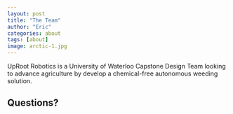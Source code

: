 ```yaml
---
layout: post
title: "The Team"
author: "Eric"
categories: about
tags: [about]
image: arctic-1.jpg
---
```

UpRoot Robotics is a University of Waterloo Capstone Design Team looking to advance agriculture by develop a chemical-free autonomous weeding solution.


## Questions?



